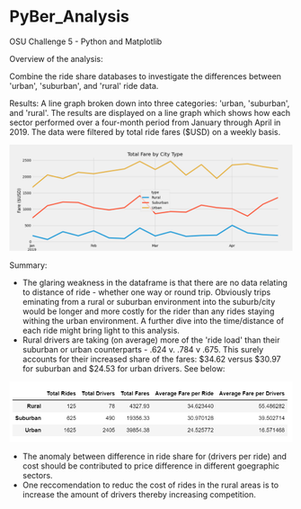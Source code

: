 # PyBer_Analysis
OSU Challenge 5 - Python and Matplotlib

Overview of the analysis:

Combine the ride share databases to investigate the differences between 'urban', 'suburban', and 'rural' ride data.

Results: A line graph broken down into three categories: 'urban, 'suburban', and 'rural'.  The results are displayed on a line graph which shows how each sector performed over a four-month period from January through April in 2019.  The data were filtered by total ride fares ($USD) on a weekly basis. 

![](analysis/PyBer_fare_summary.png)

Summary: 
- The glaring weakness in the dataframe is that there are no data relating to distance of ride - whether one way or round trip.  Obviously trips eminating from a rural or suburban environment into the suburb/city would be longer and more costly for the rider than any rides staying withing the urban environment.  A further dive into the time/distance of each ride might bring light to this analysis.
- Rural drivers are taking (on average) more of the 'ride load' than their suburban or urban counterparts - .624 v. .784 v .675.  This surely accounts for their increased share of the fares: $34.62 versus $30.97 for suburban and $24.53 for urban drivers.  See below:

![](analysis/ride_summary.png)


- The anomaly between difference in ride share for (drivers per ride) and cost should be contributed to price difference in different goegraphic sectors.
- One reccomendation to reduc the cost of rides in the rural areas is to increase the amount of drivers thereby increasing competition.
